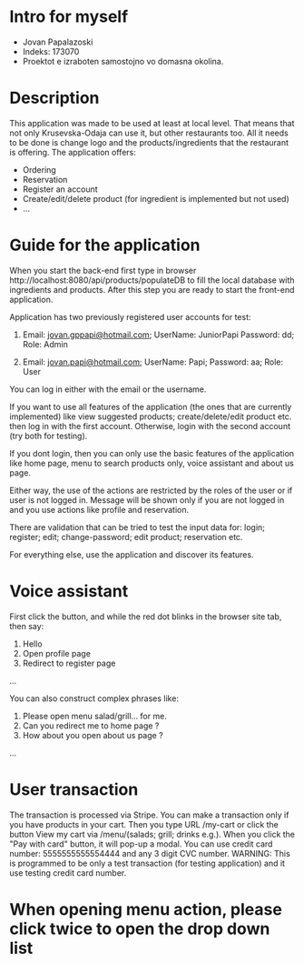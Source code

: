 # Intro for myself

* Jovan Papalazoski
* Indeks: 173070
* Proektot e izraboten samostojno vo domasna okolina.

# Description
This application was made to be used at least at local level. That means that not only Krusevska-Odaja can use it, but other 
restaurants too. All it needs to be done is change logo and the products/ingredients that the restaurant is offering.
The application offers: 
* Ordering
* Reservation
* Register an account 
* Create/edit/delete product (for ingredient is implemented but not used)
* ...

# Guide for the application
When you start the back-end first type in browser http://localhost:8080/api/products/populateDB
to fill the local database with ingredients and products. After this step you are ready to start the front-end application.

Application has two previously registered user accounts for test:

1. Email: jovan.gppapi@hotmail.com; UserName: JuniorPapi Password: dd; Role: Admin

2. Email: jovan.papi@hotmail.com; UserName: Papi; Password: aa; Role: User

You can log in either with the email or the username.

If you want to use all features of the application (the ones that are currently implemented) like view suggested products; create/delete/edit product etc. then log in with the first account. Otherwise, login with the second account (try both for testing).

If you dont login, then you can only use the basic features of the application like home page, menu to search products only, voice assistant and about us page.

Either way, the use of the actions are restricted by the roles of the user or if user is not logged in. Message will be shown only if you are not logged in and you use actions like profile and reservation.

There are validation that can be tried to test the input data for: login; register; edit; change-password; edit product; reservation etc.

For everything else, use the application and discover its features.

# Voice assistant

First click the button, and while the red dot blinks in the browser site tab, then say:

1. Hello
2. Open profile page
3. Redirect to register page

...

You can also construct complex phrases like:

1. Please open menu salad/grill... for me.
2. Can you redirect me to home page ?
3. How about you open about us page ?

...

# User transaction

The transaction is processed via Stripe. You can make a transaction only if you have products in your cart. 
Then you type URL /my-cart or click the button View my cart via /menu/(salads; grill; drinks e.g.).
When you click the "Pay with card" button, it will pop-up a modal. You can use credit card number: 5555555555554444 and any 3 digit CVC number.
WARNING: This is programmed to be only a test transaction (for testing application) and it use testing credit card number.

# When opening menu action, please click twice to open the drop down list
